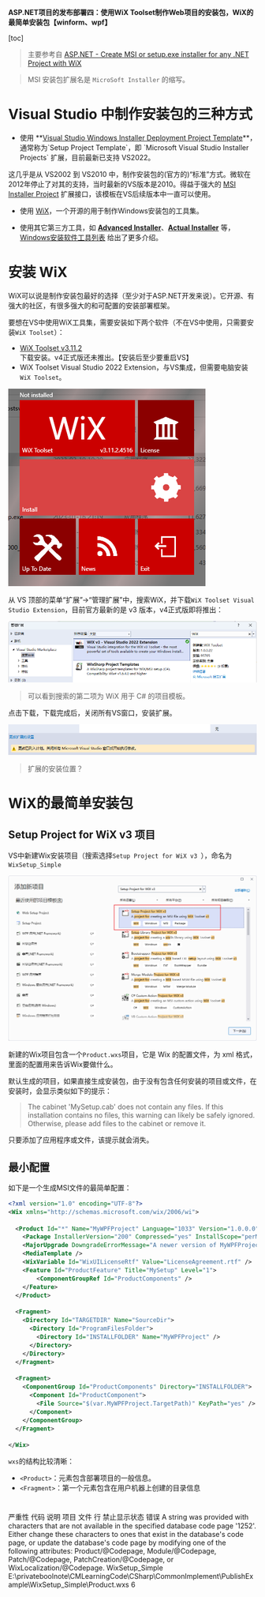 **ASP.NET项目的发布部署四：使用WiX Toolset制作Web项目的安装包，WiX的最简单安装包【winform、wpf】**

[toc]

> 主要参考自 [ASP.NET - Create MSI or setup.exe installer for any .NET Project with WiX](https://www.ryadel.com/en/asp-net-create-msi-setup-exe-installer-project-wix-core-winforms-wpf-xaml/)

> MSI 安装包扩展名是 `MicroSoft Installer` 的缩写。

# Visual Studio 中制作安装包的三种方式

- 使用 **[Visual Studio Windows Installer Deployment Project Template](https://docs.microsoft.com/en-us/previous-versions/visualstudio/visual-studio-2010/2kt85ked(v%3dvs.100)?WT.mc_id=DT-MVP-5003202)**，通常称为`Setup Project Template`，即 `Microsoft Visual Studio Installer Projects` 扩展，目前最新已支持 VS2022。

这几乎是从 VS2002 到 VS2010 中，制作安装包的(官方的)“标准”方式。微软在2012年停止了对其的支持，当时最新的VS版本是2010。得益于强大的 [MSI Installer Project](https://marketplace.visualstudio.com/items?itemName=VisualStudioClient.MicrosoftVisualStudio2022InstallerProjects) 扩展接口，该模板在VS后续版本中一直可以使用。

- 使用 [WiX](http://wixtoolset.org/)，一个开源的用于制作Windows安装包的工具集。

- 使用其它第三方工具，如 [**Advanced Installer**](https://www.advancedinstaller.com/)、**[Actual Installer](https://www.actualinstaller.com/)** 等， [Windows安装软件工具列表](https://en.wikipedia.org/wiki/List_of_installation_software#Windows) 给出了更多介绍。


# 安装 WiX

WiX可以说是制作安装包最好的选择（至少对于ASP.NET开发来说）。它开源、有强大的社区，有很多强大的和可配置的安装部署框架。

要想在VS中使用WiX工具集，需要安装如下两个软件（不在VS中使用，只需要安装`WiX Toolset`）：

- [WiX Toolset v3.11.2](https://wixtoolset.org/docs/wix3/#recommended-build) 下载安装。v4正式版还未推出。【安装后至少要重启VS】
- WiX Toolset Visual Studio 2022 Extension，与VS集成，但需要电脑安装`WiX Toolset`。

![](img/20230210103147.png)  

从 VS 顶部的菜单“扩展”->“管理扩展”中，搜索WiX，并下载`WiX Toolset Visual Studio Extension`，目前官方最新的是 v3 版本，v4正式版即将推出：

![](img/20230209234622.png)  

> 可以看到搜索的第二项为 WiX 用于 C# 的项目模板。

点击下载，下载完成后，关闭所有VS窗口，安装扩展。

![](img/20230209235959.png)  

> 扩展的安装位置？

# WiX的最简单安装包

## Setup Project for WiX v3 项目

VS中新建Wix安装项目（搜索选择`Setup Project for WiX v3 `），命名为`WixSetup_Simple`

![](img/20230210093957.png)  

新建的Wix项目包含一个`Product.wxs`项目，它是 Wix 的配置文件，为 xml 格式，里面的配置用来告诉Wix要做什么。

默认生成的项目，如果直接生成安装包，由于没有包含任何安装的项目或文件，在安装时，会显示类似如下的提示：

> The cabinet 'MySetup.cab' does not contain any files. If this installation contains no files, this warning can likely be safely ignored. Otherwise, please add files to the cabinet or remove it.

只要添加了应用程序或文件，该提示就会消失。

## 最小配置

如下是一个生成MSI文件的最简单配置：

```xml
<?xml version="1.0" encoding="UTF-8"?>
<Wix xmlns="http://schemas.microsoft.com/wix/2006/wi">
 
  <Product Id="*" Name="MyWPFProject" Language="1033" Version="1.0.0.0" Manufacturer="Ryadel" UpgradeCode="424d8179-0d5c-46bc-9984-24964850059b">
    <Package InstallerVersion="200" Compressed="yes" InstallScope="perMachine" />
    <MajorUpgrade DowngradeErrorMessage="A newer version of MyWPFProject is already installed." /> 
    <MediaTemplate />
    <WixVariable Id="WixUILicenseRtf" Value="LicenseAgreement.rtf" />
    <Feature Id="ProductFeature" Title="MySetup" Level="1">
        <ComponentGroupRef Id="ProductComponents" />
    </Feature>
  </Product>
 
  <Fragment>
    <Directory Id="TARGETDIR" Name="SourceDir">
      <Directory Id="ProgramFilesFolder">
        <Directory Id="INSTALLFOLDER" Name="MyWPFProject" />
      </Directory>
    </Directory>
  </Fragment>
 
  <Fragment>
    <ComponentGroup Id="ProductComponents" Directory="INSTALLFOLDER">
      <Component Id="ProductComponent">
        <File Source="$(var.MyWPFProject.TargetPath)" KeyPath="yes" />
      </Component>
    </ComponentGroup>
  </Fragment>
 
</Wix>
```

`wxs`的结构比较清晰：

- `<Product>`：元素包含部署项目的一般信息。
- `<Fragment>`：第一个元素包含在用户机器上创建的目录信息


# 

严重性	代码	说明	项目	文件	行	禁止显示状态
错误		A string was provided with characters that are not available in the specified database code page '1252'. Either change these characters to ones that exist in the database's code page, or update the database's code page by modifying one of the following attributes: Product/@Codepage, Module/@Codepage, Patch/@Codepage, PatchCreation/@Codepage, or WixLocalization/@Codepage.	WixSetup_Simple	E:\privateboolnote\CMLearningCode\CSharp\CommonImplement\PublishExample\WixSetup_Simple\Product.wxs	6	
